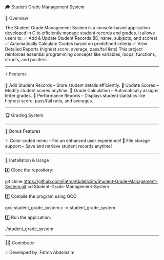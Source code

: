 🎓 Student Grade Management System

📌 Overview

The Student Grade Management System is a console-based application developed in C to efficiently manage student records and grades. It allows users to:
✅ Add & Update Student Records (ID, name, subjects, and scores)
✅ Automatically Calculate Grades based on predefined criteria
✅ View Detailed Reports (highest score, average, pass/fail lists)
This project reinforces essential programming concepts like variables, loops, functions, structs, and pointers.

---

⚡ Features

🔹 Add Student Records – Store student details efficiently.
🔹 Update Scores – Modify student scores anytime.
🔹 Grade Calculation – Automatically assigns letter grades.
🔹 Performance Reports – Displays student statistics like highest score, pass/fail ratio, and averages.

---

🏆 Grading System

---

🎯 Bonus Features

✨ Color-coded menu – For an enhanced user experience!
💾 File storage support – Save and retrieve student records anytime!

---

🚀 Installation & Usage

1️⃣ Clone the repository:

git clone https://github.com/FatmaAbdelazim/Student-Grade-Management-System.git
cd Student-Grade-Management-System

2️⃣ Compile the program using GCC:

gcc student_grade_system.c -o student_grade_system

3️⃣ Run the application:

./student_grade_system


---

👩‍💻 Contributor

💡 Developed by: Fatma Abdelazim
